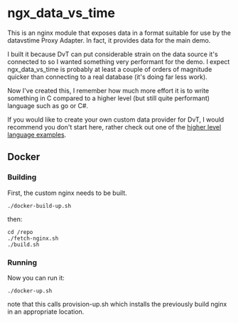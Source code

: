 # ngx_data_vs_time

This is an nginx module that exposes data in a format suitable for use by the datavstime Proxy Adapter. In fact, it provides data for the main demo.

I built it because DvT can put considerable strain on the data source it's connected to so I wanted something very performant for the demo. I expect ngx_data_vs_time is probably at least a couple of orders of magnitude quicker than connecting to a real database (it's doing far less work).

Now I've created this, I remember how much more effort it is to write something in C compared to a higher level (but still quite performant) language such as go or C#. 

If you would like to create your own custom data provider for DvT, I would recommend you don't start here, rather check out one of the [higher level language examples](https://github.com/mhowlett/datavstime-examples).

## Docker

### Building

First, the custom nginx needs to be built.

    ./docker-build-up.sh

then:

    cd /repo
    ./fetch-nginx.sh
    ./build.sh

### Running

Now you can run it:

    ./docker-up.sh

note that this calls provision-up.sh which installs the previously build nginx in an appropriate location.
